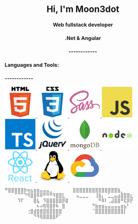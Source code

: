 <h1 align="center">Hi, I'm Moon3dot</h1>
<h3 align="center">Web fullstack developer</h3>
<h3 align="center">.Net & Angular</h3>

<h3 align="center">------------</h3>

<h3 align="left">Languages and Tools:</h3>

<h3>------------</h3>
    </a>
    <a href="https://github.com/moon3dot" target="_blank"> 
        <img src="https://raw.githubusercontent.com/devicons/devicon/master/icons/html5/html5-original-wordmark.svg" alt="html5" width="100" height="100"/> 
    </a>
    <a href="https://github.com/moon3dot" target="_blank"> 
        <img src="https://raw.githubusercontent.com/devicons/devicon/master/icons/css3/css3-original-wordmark.svg" alt="css3" width="100" height="100"/> 
    </a>
    <a href="https://github.com/moon3dot" target="_blank">
        <img src="https://raw.githubusercontent.com/devicons/devicon/master/icons/sass/sass-original.svg" alt="sass" width="100" height="100"/>
    </a>
    <a href="https://github.com/moon3dot" target="_blank"> 
        <img src="https://raw.githubusercontent.com/devicons/devicon/master/icons/javascript/javascript-original.svg" alt="javascript" width="100" height="100"/> 
    </a> 
    <a href="https://github.com/moon3dot" target="_blank">
        <img src="https://raw.githubusercontent.com/devicons/devicon/master/icons/typescript/typescript-original.svg" alt="sass" width="100" height="100"/>
    </a>
    <a href="https://github.com/moon3dot" target="_blank">
        <img src="https://raw.githubusercontent.com/devicons/devicon/master/icons/jquery/jquery-original-wordmark.svg" alt="sass" width="100" height="100"/>
    </a> 
    <a href="https://github.com/moon3dot" target="_blank"> 
        <img src="https://raw.githubusercontent.com/devicons/devicon/master/icons/mongodb/mongodb-original-wordmark.svg" alt="mongodb" width="100" height="100"/> 
    <a href="https://github.com/moon3dot" target="_blank">
        <img src="https://raw.githubusercontent.com/devicons/devicon/master/icons/nodejs/nodejs-original-wordmark.svg" alt="nodejs" width="100" height="100"/> 
    </a>
    <a href="https://github.com/moon3dot" target="_blank">
        <img src="https://raw.githubusercontent.com/devicons/devicon/master/icons/react/react-original-wordmark.svg" alt="react" width="100" height="100"/>
    </a>
    <a href="https://github.com/moon3dot" target="_blank">
        <img src="https://raw.githubusercontent.com/devicons/devicon/master/icons/linux/linux-original.svg" alt="linux" width="100" height="100"/> 
    </a>
    <a href="https://cloud.google.com/" target="_blank"> 
        <img src="https://raw.githubusercontent.com/devicons/devicon/master/icons/googlecloud/googlecloud-original.svg" alt="google cloud" width="100" height="100"/>
    </a>
 
 <p>
  ⠛⣿⣿⣿⣿⣿⡷⢶⣦⣶⣶⣤⣤⣤⣀⠀⠀⠀
 ⠀⠀⠀⣿⣿⣿⣿⣿⣿⣿⣿⣿⣿⣿⣿⣿⣿⣷⡀⠀
 ⠀⠀⠀⠉⠉⠉⠙⠻⣿⣿⠿⠿⠛⠛⠛⠻⣿⣿⣇⠀
 ⠀⠀⢤⣀⣀⣀⠀⠀⢸⣷⡄⠀⣁⣀⣤⣴⣿⣿⣿⣆
 ⠀⠀⠀⠀⠹⠏⠀⠀⠀⣿⣧⠀⠹⣿⣿⣿⣿⣿⡿⣿
 ⠀⠀⠀⠀⠀⠀⠀⠀⠀⠛⠿⠇⢀⣼⣿⣿⠛⢯⡿⡟
 ⠀⠀⠀⠀⠀⠀⠀⠀⠀⠀⠦⠴⢿⢿⣿⡿⠷⠀⣿⠀
 ⠀⠀⠀⠀⠀⠀⠀⠙⣷⣶⣶⣤⣤⣤⣤⣤⣶⣦⠃⠀
 ⠀⠀⠀⠀⠀⠀⠀⢐⣿⣾⣿⣿⣿⣿⣿⣿⣿⣿⠀⠀
 ⠀⠀⠀⠀⠀⠀⠀⠈⣿⣿⣿⣿⣿⣿⣿⣿⣿⡇⠀⠀
 ⠀⠀⠀⠀⠀⠀⠀⠀⠀⠙⠻⢿⣿⣿⣿⣿⠟⠁
 </p>
    

